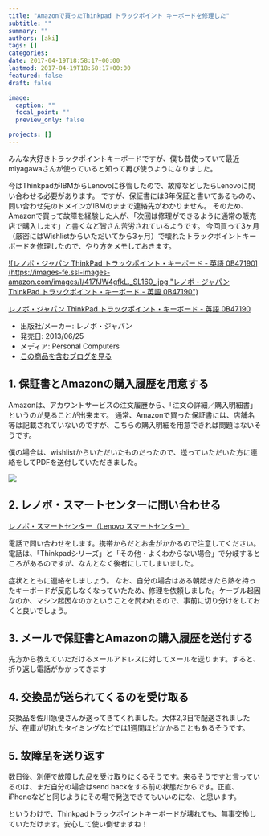 ```yaml
---
title: "Amazonで買ったThinkpad トラックポイント キーボードを修理した"
subtitle: ""
summary: ""
authors: [aki]
tags: []
categories: 
date: 2017-04-19T18:58:17+00:00
lastmod: 2017-04-19T18:58:17+00:00
featured: false
draft: false

image:
  caption: ""
  focal_point: ""
  preview_only: false

projects: []
---
```

みんな大好きトラックポイントキーボードですが、僕も昔使っていて最近miyagawaさんが使っていると知って再び使うようになりました。

今はThinkpadがIBMからLenovoに移管したので、故障などしたらLenovoに問い合わせる必要があります。 ですが、保証書には3年保証と書いてあるものの、問い合わせ先のドメインがIBMのままで連絡先がわかりません。 そのため、Amazonで買って故障を経験した人が、「次回は修理ができるように通常の販売店で購入します」と書くなど皆さん苦労されているようです。 今回買って3ヶ月（厳密にはWishlistからいただいてから3ヶ月）で壊れたトラックポイントキーボードを修理したので、やり方をメモしておきます。

[![レノボ・ジャパン ThinkPad トラックポイント・キーボード - 英語 0B47190](https://images-fe.ssl-images-amazon.com/images/I/417fJW4gfkL._SL160_.jpg &quot;レノボ・ジャパン ThinkPad トラックポイント・キーボード - 英語 0B47190&quot;)](http://www.amazon.co.jp/exec/obidos/ASIN/B00DLK4GN8/chezou-22/)

[レノボ・ジャパン ThinkPad トラックポイント・キーボード - 英語 0B47190](http://www.amazon.co.jp/exec/obidos/ASIN/B00DLK4GN8/chezou-22/)

- 出版社/メーカー: レノボ・ジャパン
- 発売日: 2013/06/25
- メディア: Personal Computers
- [この商品を含むブログを見る](http://d.hatena.ne.jp/asin/B00DLK4GN8/chezou-22)

## 1. 保証書とAmazonの購入履歴を用意する

Amazonは、アカウントサービスの注文履歴から、「注文の詳細／購入明細書」というのが見ることが出来ます。 通常、Amazonで買った保証書には、店舗名等は記載されていないのですが、こちらの購入明細を用意できれば問題はないそうです。

僕の場合は、wishlistからいただいたものだったので、送っていただいた方に連絡をしてPDFを送付していただきました。

![](/img/2017/04/19/185817/20170419185029.png)

## 2. レノボ・スマートセンターに問い合わせる

[レノボ・スマートセンター（Lenovo スマートセンター）](https://pcsupport.lenovo.com/jp/ja/solutions/hf000981)

電話で問い合わせをします。携帯からだとお金がかかるので注意してください。 電話は、「Thinkpadシリーズ」と「その他・よくわからない場合」で分岐するところがあるのですが、なんとなく後者にしてしまいました。

症状とともに連絡をしましょう。 なお、自分の場合はある朝起きたら熱を持ったキーボードが反応しなくなっていたため、修理を依頼しました。ケーブル起因なのか、マシン起因なのかということを問われるので、事前に切り分けをしておくと良いでしょう。

## 3. メールで保証書とAmazonの購入履歴を送付する

先方から教えていただけるメールアドレスに対してメールを送ります。すると、折り返し電話がかかってきます

## 4. 交換品が送られてくるのを受け取る

交換品を佐川急便さんが送ってきてくれました。大体2,3日で配送されましたが、在庫が切れたタイミングなどでは1週間ほどかかることもあるそうです。

## 5. 故障品を送り返す

数日後、別便で故障した品を受け取りにくるそうです。来るそうですと言っているのは、まだ自分の場合はsend backをする前の状態だからです。正直、iPhoneなどと同じようにその場で発送できてもいいのにな、と思います。

というわけで、Thinkpadトラックポイントキーボードが壊れても、無事交換していただけます。安心して使い倒せますね！



